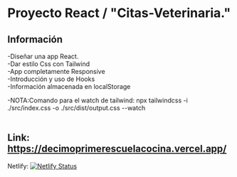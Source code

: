 # Proyecto React / "Citas-Veterinaria."


## Información

-Diseñar una app React. <br>
-Dar estilo Css con Tailwind<br>
-App completamente Responsive<br>
-Introducción y uso de Hooks<br>
-Información almacenada en localStorage<br>

<!-- -Creación de mixins para la reutilización de estilos en diferentes componentes.<br><br> -->


-NOTA:Comando para el watch de tailwind: npx tailwindcss -i ./src/index.css -o ./src/dist/output.css --watch
<br><br>



## Link:  https://decimoprimerescuelacocina.vercel.app/





Netlify:
[![Netlify Status](https://api.netlify.com/api/v1/badges/35f6402f-c095-4a97-b65f-6f96b1b5f233/deploy-status)](https://app.netlify.com/sites/reverent-panini-9d8a19/deploys)